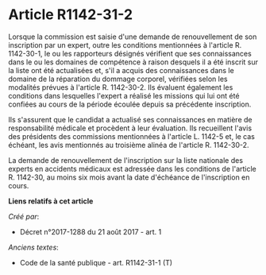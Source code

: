 # Article R1142-31-2

Lorsque la commission est saisie d'une demande de renouvellement de son inscription par un expert, outre les conditions
mentionnées à l'article R. 1142-30-1, le ou les rapporteurs désignés vérifient que ses connaissances dans le ou les domaines
de compétence à raison desquels il a été inscrit sur la liste ont été actualisées et, s'il a acquis des connaissances dans le
domaine de la réparation du dommage corporel, vérifiées selon les modalités prévues à l'article R. 1142-30-2. Ils évaluent
également les conditions dans lesquelles l'expert a réalisé les missions qui lui ont été confiées au cours de la période
écoulée depuis sa précédente inscription. 

Ils s'assurent que le candidat a actualisé ses connaissances en matière de responsabilité médicale et procèdent à leur
évaluation. Ils recueillent l'avis des présidents des commissions mentionnées à l'article L. 1142-5 et, le cas échéant, les
avis mentionnés au troisième alinéa de l'article R. 1142-30-2. 

La demande de renouvellement de l'inscription sur la liste nationale des experts en accidents médicaux est adressée dans les
conditions de l'article R. 1142-30, au moins six mois avant la date d'échéance de l'inscription en cours.

**Liens relatifs à cet article**

_Créé par_:

  - Décret n°2017-1288 du 21 août 2017 - art. 1

_Anciens textes_:

  - Code de la santé publique - art. R1142-31-1 (T)
